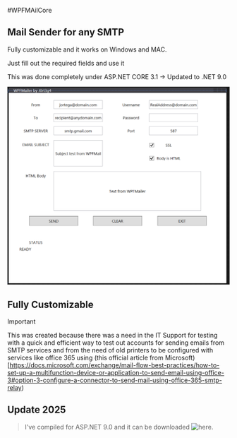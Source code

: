 #WPFMAilCore

## Mail Sender for any SMTP

Fully customizable and it works on Windows and MAC.

Just fill out the required fields and use it 


This was done completely under ASP.NET CORE 3.1  -> Updated to .NET 9.0

![Simple UI](WPFMailerCore/img/UI.png)

## Fully Customizable 

> [!IMPORTANT]
> This was created because there was a need in the IT Support for testing with a quick and efficient way to test out accounts for sending emails from SMTP services and from the need of old printers to be configured with services like office 365 using (this official article from Microsoft)[https://docs.microsoft.com/exchange/mail-flow-best-practices/how-to-set-up-a-multifunction-device-or-application-to-send-email-using-office-3#option-3-configure-a-connector-to-send-mail-using-office-365-smtp-relay)



## Update 2025
> I've compiled for ASP.NET 9.0 and it can be downloaded ![here](https://1drv.ms/u/s!AsDC94k7vMVfw5EX3JlBeBYX0KSqcA?e=vggzz8).
> 
